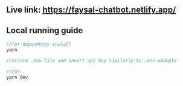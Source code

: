 ## Live link: https://faysal-chatbot.netlify.app/

## Local running guide



```js
//for dependency install
yarn

//create .env file and insert api key similarly to .env.example

//run
yarn dev

```

